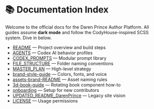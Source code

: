 # 📚 Documentation Index

Welcome to the official docs for the Daren Prince Author Platform. All guides assume **dark mode** and follow the CodyHouse-inspired SCSS system. Dive in below.

- [README](README.md) — Project overview and build steps
- [AGENTS](AGENTS.md) — Codex AI behavior profiles
- [CODEX_PROMPTS](CODEX_PROMPTS.md) — Modular prompt library
- [FILE_STRUCTURE](FILE_STRUCTURE.md) — Folder naming conventions
- [MASTER_PLAN](MASTER_PLAN.md) — High-level strategy
- [brand-style-guide](brand-style-guide.md) — Colors, fonts, and voice
- [assets-brand-README](assets-brand-README.md) — Asset naming rules
- [3d-book-guide](3d-book-guide.md) — Rotating book component how-to
- [onboarding](onboarding.md) — Setup for new contributors
- [UPDATED_README_DarenPrince](UPDATED_README_DarenPrince.md) — Legacy site vision
- [LICENSE](LICENSE.md) — Usage permissions
